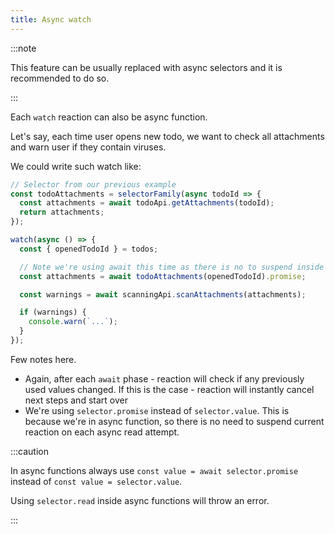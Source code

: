 ```yaml
---
title: Async watch
---
```


:::note

This feature can be usually replaced with async selectors and it is recommended to do so.

:::

Each `watch` reaction can also be async function.

Let's say, each time user opens new todo, we want to check all attachments and warn user if they contain viruses.

We could write such watch like:

```ts {7,11}
// Selector from our previous example
const todoAttachments = selectorFamily(async todoId => {
  const attachments = await todoApi.getAttachments(todoId);
  return attachments;
});

watch(async () => {
  const { openedTodoId } = todos;

  // Note we're using await this time as there is no to suspend inside async function!
  const attachments = await todoAttachments(openedTodoId).promise;

  const warnings = await scanningApi.scanAttachments(attachments);

  if (warnings) {
    console.warn(`...`);
  }
});
```

Few notes here.

- Again, after each `await` phase - reaction will check if any previously used values changed. If this is the case - reaction will instantly cancel next steps and start over
- We're using `selector.promise` instead of `selector.value`. This is because we're in async function, so there is no need to suspend current reaction on each async read attempt.

:::caution

In async functions always use `const value = await selector.promise` instead of `const value = selector.value`.

Using `selector.read` inside async functions will throw an error.

:::
